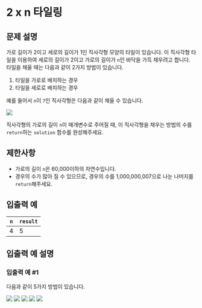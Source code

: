 # 2 x n 타일링

## 문제 설명
가로 길이가 2이고 세로의 길이가 1인 직사각형 모양의 타일이 있습니다. 이 직사각형 타일을 이용하여 세로의 길이가 2이고 가로의 길이가 `n`인 바닥을 가득 채우려고 합니다. 타일을 채울 때는 다음과 같이 2가지 방법이 있습니다.

1. 타일을 가로로 배치하는 경우
2. 타일을 세로로 배치하는 경우

예를 들어서 `n`이 `7`인 직사각형은 다음과 같이 채울 수 있습니다.

<img src="https://i.imgur.com/29ANX0f.png">

직사각형의 가로의 길이 `n`이 매개변수로 주어질 때, 이 직사각형을 채우는 방법의 수를 `return`하는 `solution` 함수를 완성해주세요.

## 제한사항
- 가로의 길이 `n`은 60,000이하의 자연수입니다.
- 경우의 수가 많아 질 수 있으므로, 경우의 수를 1,000,000,007으로 나눈 나머지를 `return`해주세요.

## 입출력 예
| `n` | `result` |
| --- | --- |
| 4 | 5 |

## 입출력 예 설명
### 입출력 예 #1
다음과 같이 5가지 방법이 있습니다.

<img src="https://i.imgur.com/keiKrD3.png">

<img src="https://i.imgur.com/O9GdTE0.png">

<img src="https://i.imgur.com/IZBmc6M.png">

<img src="https://i.imgur.com/29LWVzK.png">

<img src="https://i.imgur.com/z64JbNf.png">